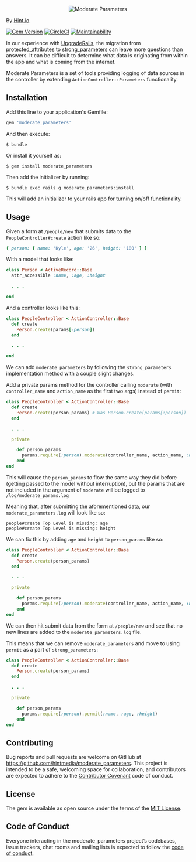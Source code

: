<p align="center">
  <img src="https://user-images.githubusercontent.com/4054771/56985278-db1f9280-6b3c-11e9-8719-f48e2ab4885d.png" alt="Moderate Parameters" background>
</p>


By [Hint.io](https://hint.io)

[![Gem Version](https://badge.fury.io/rb/moderate_parameters.svg)](https://badge.fury.io/rb/moderate_parameters) [![CircleCI](https://circleci.com/gh/hintmedia/moderate_parameters.svg?style=svg)](https://circleci.com/gh/hintmedia/moderate_parameters) [![Maintainability](https://api.codeclimate.com/v1/badges/4971eb01d5bd98dbac8b/maintainability)](https://codeclimate.com/github/hintmedia/moderate_parameters/maintainability)

In our experience with [UpgradeRails](https://www.upgraderails.com), the migration from [protected_attributes](https://github.com/rails/protected_attributes) to [strong_parameters](https://api.rubyonrails.org/classes/ActionController/StrongParameters.html) can leave more questions than answers. It can be difficult to determine what data is originating from within the app and what is coming from the internet.

Moderate Parameters is a set of tools providing logging of data sources in the controller by extending `ActionController::Parameters` functionality.

## Installation

Add this line to your application's Gemfile:

```ruby
gem 'moderate_parameters'
```

And then execute:

    $ bundle

Or install it yourself as:

    $ gem install moderate_parameters

Then add the initializer by running:

    $ bundle exec rails g moderate_parameters:install

This will add an initializer to your rails app for turning on/off functionality.

## Usage

Given a form at `/people/new` that submits data to the `PeopleController#create` action like so:

```ruby
{ person: { name: 'Kyle', age: '26', height: '180' } }
```

With a model that looks like:

```ruby
class Person < ActiveRecord::Base
  attr_accessible :name, :age, :height

  . . .

end
```

And a controller looks like this:

```ruby
class PeopleController < ActionController::Base
  def create
    Person.create(params[:person])
  end

  . . .

end
```

We can add `moderate_parameters` by following the `strong_parameters` implementation method with a couple slight changes.

Add a private params method for the controller calling `moderate` (with `controller_name` and `action_name` as the first two args) instead of `permit`:

```ruby
class PeopleController < ActionController::Base
  def create
    Person.create(person_params) # Was Person.create(params[:person])
  end

  . . .

  private

    def person_params
      params.require(:person).moderate(controller_name, action_name, :name)
    end
end
```

This will cause the `person_params` to flow the same way they did before (getting passed to the model without interruption),
but the params that are not included in the argument of `moderate` will be logged to `/log/moderate_params.log`

Meaning that, after submitting the aforementioned data, our `moderate_parameters.log` will look like so:

    people#create Top Level is missing: age
    people#create Top Level is missing: height

We can fix this by adding `age` and `height` to `person_params` like so:

```ruby
class PeopleController < ActionController::Base
  def create
    Person.create(person_params)
  end

  . . .

  private

    def person_params
      params.require(:person).moderate(controller_name, action_name, :name, :age, :height)
    end
end
```

We can then hit submit data from the form at `/people/new` and see that no new lines are added to the `moderate_parameters.log` file.

This means that we can remove `moderate_parameters` and move to using `permit` as a part of `strong_parameters`:

```ruby
class PeopleController < ActionController::Base
  def create
    Person.create(person_params)
  end

  . . .

  private

    def person_params
      params.require(:person).permit(:name, :age, :height)
    end
end
```

## Contributing

Bug reports and pull requests are welcome on GitHub at https://github.com/hintmedia/moderate_parameters. This project is intended to be a safe, welcoming space for collaboration, and contributors are expected to adhere to the [Contributor Covenant](http://contributor-covenant.org) code of conduct.

## License

The gem is available as open source under the terms of the [MIT License](https://opensource.org/licenses/MIT).

## Code of Conduct

Everyone interacting in the moderate_parameters project’s codebases, issue trackers, chat rooms and mailing lists is expected to follow the [code of conduct](https://github.com/hintmedia/moderate_parameters/blob/master/CODE_OF_CONDUCT.md).
